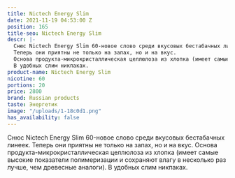 ```yaml
---
title: Nictech Energy Slim
date: 2021-11-19 04:53:00 Z
position: 165
title-seo: Nictech Energy Slim
descr: |-
  Снюс Nictech Energy Slim 60-новое слово среди вкусовых бестабачных линеек.
  Теперь они приятны не только на запах, но и на вкус.
  Основа продукта-микрокристаллическая целлюлоза из хлопка (имеет самые высокие показатели полимеризации и сохраняют влагу в несколько раз лучше, чем древесные аналоги).
  В удобных слим никпаках.
product-name: Nictech Energy Slim
nicotine: 60
portions: 20
price: 2800
brand: Russian products
taste: Энергетик
image: "/uploads/1-18c0d1.png"
has_availability: false
---
```


Снюс Nictech Energy Slim 60-новое слово среди вкусовых бестабачных линеек.
Теперь они приятны не только на запах, но и на вкус.
Основа продукта-микрокристаллическая целлюлоза из хлопка (имеет самые высокие показатели полимеризации и сохраняют влагу в несколько раз лучше, чем древесные аналоги).
В удобных слим никпаках.